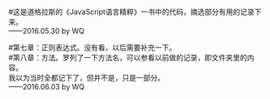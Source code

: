 #这是道格拉斯的《JavaScript语言精粹》一书中的代码，摘选部分有用的记录下来。    
——2016.05.30 by WQ



#第七章：正则表达式。没有看，以后需要补充一下。    
#第八章：方法。罗列了一下方法名，可以参看以前做的记录，即文件夹里的内容。    
                         我以为当时全都记下了，但并不是，只是一部分。    
——2016.06.03 by WQ    